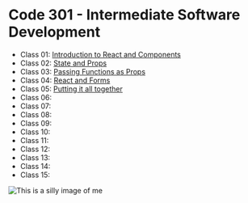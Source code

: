 # Code 301 - Intermediate Software Development

- Class 01: [Introduction to React and Components](/301/class-01.md)
- Class 02: [State and Props
](/301/class-02.md)
- Class 03: [Passing Functions as Props](/301/class-03.md)
- Class 04: [React and Forms](/301/class-04.md)
- Class 05: [Putting it all together](/301/class-05.md)
- Class 06: [](/301/class-06.md)
- Class 07: [](/301/class-07.md)
- Class 08: [](/301/class-08.md)
- Class 09: [](/301/class-09.md)
- Class 10: [](/301/class-10.md)
- Class 11: [](/301/class-11.md)
- Class 12: [](/301/class-12.md)
- Class 13: [](/301/class-13.md)
- Class 14: [](/301/class-14.md)
- Class 15: [](/301/class-15.md)

![This is a silly image of me]()
